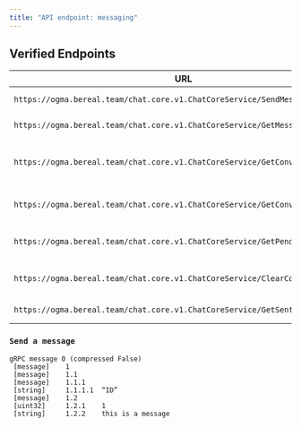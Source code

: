 ```yaml
---
title: "API endpoint: messaging"
---
```



## Verified Endpoints

| URL                                                                          | Use                            |
|------------------------------------------------------------------------------|--------------------------------|
| `https://ogma.bereal.team/chat.core.v1.ChatCoreService/SendMessage`          | POST message                   |
| `https://ogma.bereal.team/chat.core.v1.ChatCoreService/GetMessages`          | GET message                    |
| `https://ogma.bereal.team/chat.core.v1.ChatCoreService/GetConversationsById` | GET message with the member id |
| `https://ogma.bereal.team/chat.core.v1.ChatCoreService/GetConversationFeed`  | GET the conversation Feed      |
| `https://ogma.bereal.team/chat.core.v1.ChatCoreService/GetPendingInvites`    | GET the pending invitations    |
| `https://ogma.bereal.team/chat.core.v1.ChatCoreService/ClearConversation`    | POST clear message Feed        |
| `https://ogma.bereal.team/chat.core.v1.ChatCoreService/GetSentInvites`       | GET invitations                |

### `Send a message`

```
gRPC message 0 (compressed False)
 [message]    1                               
 [message]    1.1                             
 [message]    1.1.1                           
 [string]     1.1.1.1  “ID”
 [message]    1.2                             
 [uint32]     1.2.1    1                      
 [string]     1.2.2    this is a message

```
